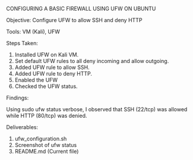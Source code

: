 CONFIGURING A BASIC FIREWALL USING UFW ON UBUNTU

Objective: Configure UFW to allow SSH and deny HTTP

Tools: VM (Kali), UFW

Steps Taken:

1. Installed UFW on Kali VM.
2. Set default UFW rules to all deny incoming and allow outgoing.
3. Added UFW rule to allow SSH.
4. Added UFW rule to deny HTTP.
5. Enabled the UFW 
6. Checked the UFW status.

Findings:

Using sudo ufw status verbose, I observed that SSH (22/tcp) was allowed while HTTP (80/tcp) was denied.

Deliverables:

1. ufw_configuration.sh
2. Screenshot of ufw status
3. README.md (Current file)
